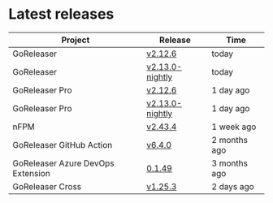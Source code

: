 # Latest releases

| Project                           | Release                                                                                         | Time        |
| --------------------------------- | ----------------------------------------------------------------------------------------------- | ----------- |
| GoReleaser | [v2.12.6](https://github.com/goreleaser/goreleaser/releases/tag/v2.12.6) | today |
| GoReleaser | [v2.13.0-nightly](https://github.com/goreleaser/goreleaser/releases/tag/nightly) | today |
| GoReleaser Pro | [v2.12.6](https://github.com/goreleaser/goreleaser-pro/releases/tag/v2.12.6) | 1 day ago |
| GoReleaser Pro | [v2.13.0-nightly](https://github.com/goreleaser/goreleaser-pro/releases/tag/nightly) | 1 day ago |
| nFPM | [v2.43.4](https://github.com/goreleaser/nfpm/releases/tag/v2.43.4) | 1 week ago |
| GoReleaser GitHub Action | [v6.4.0](https://github.com/goreleaser/goreleaser-action/releases/tag/v6.4.0) | 2 months ago |
| GoReleaser Azure DevOps Extension | [0.1.49](https://github.com/goreleaser/goreleaser-azure-devops-extension/releases/tag/0.1.49) | 3 months ago |
| GoReleaser Cross | [v1.25.3](https://github.com/goreleaser/goreleaser-cross/releases/tag/v1.25.3) | 2 days ago |
